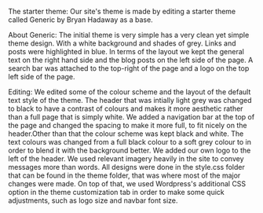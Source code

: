 The starter theme:
Our site's theme is made by editing a starter theme called Generic by Bryan Hadaway as a base. 

About Generic:
The initial theme is very simple has a very clean yet simple theme design. With a white background and shades of grey.
Links and posts were highlighted in blue. In terms of the layout we kept the general text on the right hand side and the 
blog posts on the left side of the page. A search bar was attached to the top-right of the page and a logo on the top
left side of the page. 

Editing:
We edited some of the colour scheme and the layout of the default text style of the theme. The header that was intially 
light grey was changed to black to have a contrast of colours and makes it more aesthetic rather than a full page that 
is simply white. We added a navigation bar at the top of the page and changed the spacing to make it more full, to fit
nicely on the header.Other than that the colour scheme was kept black and white. The text colours was changed from a full black
colour to a soft grey colour to in order to blend it with the background better. We added our own logo to the left of 
the header. We used relevant imagery heavily in the site to convey messages more than words. All designs were done 
in the style.css folder that can be found in the theme folder, that was where most of the major 
changes were made. On top of that, we used Wordpress's additional CSS option in the theme customization tab in 
order to make some quick adjustments, such as logo size and navbar font size.   
